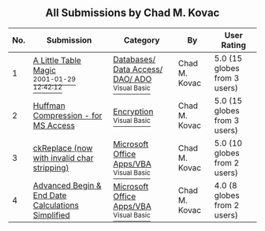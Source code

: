﻿<div align="center">

## All Submissions by Chad M\. Kovac

</div>

No.  | Submission | Category | By   | User Rating
---- | ---------- | -------- | ---- | -----------
1 | [A Little Table Magic<br /><sup>2001-01-29 12:42:12</sup>](https://github.com/Planet-Source-Code/chad-m-kovac-a-little-table-magic__1-14802) | [Databases/ Data Access/ DAO/ ADO<br /><sup>Visual Basic</sup>](../ByCategory/databases-data-access-dao-ado__1-6.md) | Chad M\. Kovac | 5.0 (15 globes from 3 users)
2 | [Huffman Compression \- for MS Access<br />](https://github.com/Planet-Source-Code/chad-m-kovac-huffman-compression-for-ms-access__1-32650) | [Encryption<br /><sup>Visual Basic</sup>](../ByCategory/encryption__1-48.md) | Chad M\. Kovac | 5.0 (15 globes from 3 users)
3 | [ckReplace \(now with invalid char stripping\)<br />](https://github.com/Planet-Source-Code/chad-m-kovac-ckreplace-now-with-invalid-char-stripping__1-33359) | [Microsoft Office Apps/VBA<br /><sup>Visual Basic</sup>](../ByCategory/microsoft-office-apps-vba__1-42.md) | Chad M\. Kovac | 5.0 (10 globes from 2 users)
4 | [Advanced Begin & End Date Calculations Simplified<br />](https://github.com/Planet-Source-Code/chad-m-kovac-advanced-begin-end-date-calculations-simplified__1-12866) | [Microsoft Office Apps/VBA<br /><sup>Visual Basic</sup>](../ByCategory/microsoft-office-apps-vba__1-42.md) | Chad M\. Kovac | 4.0 (8 globes from 2 users)
